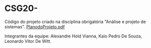 # CSG20-
Código do projeto criado na disciplina obrigatória "Análise e projeto de sistemas".
[PlanodoProjeto.pdf](https://github.com/KaioPedro1/CSG20-/files/9060341/PlanodoProjeto.pdf)

Integrantes da equipe: 
Alexandre Hold Vianna,
Kaio Pedro De Souza,
Leonardo Vitor De Witt.
